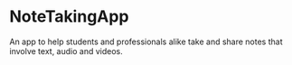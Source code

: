# NoteTakingApp
An app to help students and professionals alike take and share notes that involve text, audio and videos.
